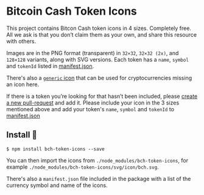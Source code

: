 # Bitcoin Cash Token Icons

This project contains Bitcon Cash token icons in 4 sizes. Completely free. All we ask is that you don’t claim them as your own, and share this resource with others.

Images are in the PNG format (transparent) in `32×32`, `32×32 (2x)`, and `128×128` variants, along with SVG versions. Each token has a `name`, `symbol` and `tokenId` listed in [manifest.json](manifest.json).

There's also a [`generic` icon](https://github.com/Bitcoin-com/bch-token-icons/blob/master/svg/icon/generic.svg) that can be used for cryptocurrencies missing an icon here.

If there is a token you’re looking for that hasn’t been included, please [create a new pull-request](https://github.com/Bitcoin-com/bch-token-icons/pulls/new) and add it. Please include your icon in the 3 sizes mentioned above and add your token's `name`, `symbol` and `tokenId` to [manifest.json](manifest.json)

## Install 🚀

```
$ npm install bch-token-icons --save
```

You can then import the icons from `./node_modules/bch-token-icons`, for example `./node_modules/bch-token-icons/svg/icon/bch.svg`.

There's also a `manifest.json` file included in the package with a list of the currency symbol and name of the icons.
